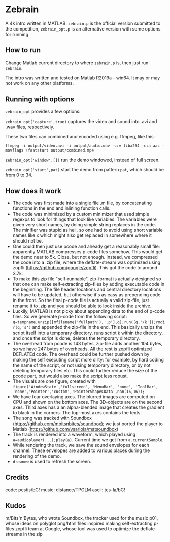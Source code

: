 # Zebrain

A 4k intro written in MATLAB. `zebrain.p` is the official version submitted to the competition, `zebrain_opt.p` is an alternative version with some options for running 

## How to run

Change Matlab current directory to where `zebrain.p` is, then just run `zebrain`.

The intro was written and tested on Matlab R2019a - win64. It may or may not work on any other platforms.

## Running with options

`zebrain_opt` provides a few options:

`zebrain_opt('capture',true)` captures the video and sound into .avi and .wav files, respectively.

These two files can combined and encoded using e.g. ffmpeg, like this:

`ffmpeg -i output/video.avi -i output/audio.wav -c:v libx264 -c:a aac -movflags +faststart output/combined.mp4`

`zebrain_opt('window',[])` run the demo windowed, instead of full screen.

`zebrain_opt('start',pat)` start the demo from pattern `pat`, which should be from 0 to 34.

## How does it work

- The code was first made into a single file .m file, by concatenating functions in the end and inlining function calls.
- The code was minimized by a custom minimizer that used simple regexps to look for things that look like variables. The variables were given very short names, by doing simple string replaces in the code. The minifier was stupid as hell, so one had to avoid using short variable names like x which might also get replaced in somewhere where it should not be.
- One could then just use pcode and already get a reasonably small file: apparently MATLAB compresses p-code files somehow. This would get the demo near to 5k. Close, but not enough. Instead, we compressed the code into a .zip file, where the deflate-stream was optimized using zopfli (https://github.com/google/zopfli). This got the code to around 3.7k.
- To make this zip file "self-runnable", zip-format is actually designed so that one can make self-extracting zip-files by adding executable code in the beginning. The file header locations and central directory locations will have to be updated, but otherwise it's as easy as prepending code in the front. So the final p-code file is actually a valid zip-file, just rename it to .zip and you should be able to look inside the archive.
- Luckily, MATLAB is not picky about appending data to the end of p-code files. So we generate p-code from the following script: `q=tempname;unzip([mfilename('fullpath'),'.p'],q);run([q,'/k']);rmdir(q,'s')` and appended the zip-file in the end. This basically unzips the script itself into a temporary directory, runs script `k` within the directory, and once the script is done, deletes the temporary directory.
- The overhead from pcode is 143 bytes, zip-file adds another 104 bytes, so we have 247 bytes of overheads. All the rest is zopfli optimized DEFLATEd code. The overhead could be further pushed down by making the self executing script more dirty: for example, by hard coding the name of the script, or not using temporary directory, or by not deleting temporary files etc. This could further reduce the size of the pcode part, but would also make the script less robust.
- The visuals are one figure, created with `figure('WindowState','fullscreen', 'MenuBar', 'none', 'ToolBar', 'none','Pointer','custom','PointerShapeCData',nan(16,16));`
- We have four overlaying axes. The blurred images are computed on CPU and shown on the bottom axes. The 3D-objects are on the second axes. Third axes has a an alpha-blended image that creates the gradient to black in the corners. The top-most axes contains the texts.
- The song was tracked with Soundbox (https://github.com/mbitsnbites/soundbox); we just ported the player to Matlab (https://github.com/vsariola/matsoundbox) 
- The track is rendered into a waveform, which played using `a=audioplayer(...);play(a)`. Current time we get from `a.currentSample`.
- While rendering the track, we save the sound envelopes for each channel. These envelopes are added to various places during the rendering of the demo.
- `drawnow` is used to refresh the screen.

## Credits

code: pestis/bC! 
music: distance/TPOLM
ascii: tes-la/bC!

## Kudos

m/Bits'n'Bytes, who wrote Soundbox, the tracker used for the music 
p01, whose ideas on polyglot png/html files inspired making self-extracting p-files
zopfli team at Google, whose tool was used to optimize the deflate streams in the zip
